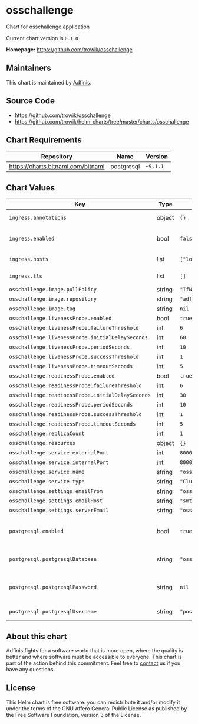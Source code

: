 osschallenge
============
Chart for osschallenge application

Current chart version is `0.1.0`


**Homepage:** <https://github.com/trowik/osschallenge>


## Maintainers
This chart is maintained by [Adfinis](https://adfinis.com/?pk_campaign=github&pk_kwd=helm-charts).


## Source Code

* <https://github.com/trowik/osschallenge>
* <https://github.com/trowik/helm-charts/tree/master/charts/osschallenge>


## Chart Requirements


| Repository | Name | Version |
|------------|------|---------|
| https://charts.bitnami.com/bitnami | postgresql | `~9.1.1` |
## Chart Values


| Key | Type | Default | Description |
|-----|------|---------|-------------|
| `ingress.annotations` | object | `{}` | Ingress annotations |
| `ingress.enabled` | bool | `false` | Enable ingress for osschalenge |
| `ingress.hosts` | list | `["localhost"]` | Ingress hostnames |
| `ingress.tls` | list | `[]` | Ingress TLS options |
| `osschallenge.image.pullPolicy` | string | `"IfNotPresent"` |  |
| `osschallenge.image.repository` | string | `"adfinissygroup/oss-challenge"` |  |
| `osschallenge.image.tag` | string | `nil` |  |
| `osschallenge.livenessProbe.enabled` | bool | `true` |  |
| `osschallenge.livenessProbe.failureThreshold` | int | `6` |  |
| `osschallenge.livenessProbe.initialDelaySeconds` | int | `60` |  |
| `osschallenge.livenessProbe.periodSeconds` | int | `10` |  |
| `osschallenge.livenessProbe.successThreshold` | int | `1` |  |
| `osschallenge.livenessProbe.timeoutSeconds` | int | `5` |  |
| `osschallenge.readinessProbe.enabled` | bool | `true` |  |
| `osschallenge.readinessProbe.failureThreshold` | int | `6` |  |
| `osschallenge.readinessProbe.initialDelaySeconds` | int | `30` |  |
| `osschallenge.readinessProbe.periodSeconds` | int | `10` |  |
| `osschallenge.readinessProbe.successThreshold` | int | `1` |  |
| `osschallenge.readinessProbe.timeoutSeconds` | int | `5` |  |
| `osschallenge.replicaCount` | int | `1` |  |
| `osschallenge.resources` | object | `{}` |  |
| `osschallenge.service.externalPort` | int | `8000` |  |
| `osschallenge.service.internalPort` | int | `8000` |  |
| `osschallenge.service.name` | string | `"osschalenge"` |  |
| `osschallenge.service.type` | string | `"ClusterIP"` |  |
| `osschallenge.settings.emailFrom` | string | `"osschallenge@osschallenge.com"` |  |
| `osschallenge.settings.emailHost` | string | `"smtp.examplexample.ch:587"` |  |
| `osschallenge.settings.serverEmail` | string | `"osschallenge@osschallenge.com"` |  |
| `postgresql.enabled` | bool | `true` | Enable PostgreSQL for persistence |
| `postgresql.postgresqlDatabase` | string | `"osschallenge"` | PostgreSQL database name |
| `postgresql.postgresqlPassword` | string | `nil` | Set a password for PostgreSQL |
| `postgresql.postgresqlUsername` | string | `"postgres"` | PostgreSQL user name |

## About this chart

Adfinis fights for a software world that is more open, where the quality is
better and where software must be accessible to everyone. This chart
is part of the action behind this commitment. Feel free to
[contact](https://adfinis.com/kontakt/?pk_campaign=github&pk_kwd=helm-charts)
us if you have any questions.

## License

This Helm chart is free software: you can redistribute it and/or modify it under the terms
of the GNU Affero General Public License as published by the Free Software Foundation,
version 3 of the License.
